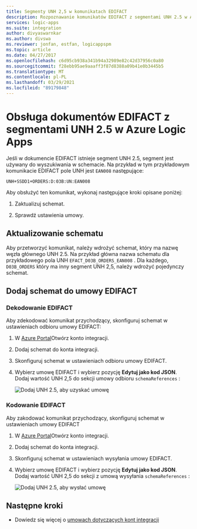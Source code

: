 ```yaml
---
title: Segmenty UNH 2,5 w komunikatach EDIFACT
description: Rozpoznawanie komunikatów EDIFACT z segmentami UNH 2.5 w Azure Logic Apps z Pakiet integracyjny dla przedsiębiorstw
services: logic-apps
ms.suite: integration
author: divyaswarnkar
ms.author: divswa
ms.reviewer: jonfan, estfan, logicappspm
ms.topic: article
ms.date: 04/27/2017
ms.openlocfilehash: c6d95cb938a341b94a32989e82c42d37956c0a80
ms.sourcegitcommit: f28ebb95ae9aaaff3f87d8388a09b41e0b3445b5
ms.translationtype: MT
ms.contentlocale: pl-PL
ms.lasthandoff: 03/29/2021
ms.locfileid: "89179848"
---
```

# <a name="handle-edifact-documents-with-unh25-segments-in-azure-logic-apps"></a>Obsługa dokumentów EDIFACT z segmentami UNH 2.5 w Azure Logic Apps

Jeśli w dokumencie EDIFACT istnieje segment UNH 2.5, segment jest używany do wyszukiwania w schemacie. Na przykład w tym przykładowym komunikacie EDIFACT pole UNH jest `EAN008` następujące:

`UNH+SSDD1+ORDERS:D:03B:UN:EAN008`

Aby obsłużyć ten komunikat, wykonaj następujące kroki opisane poniżej:

1. Zaktualizuj schemat.

1. Sprawdź ustawienia umowy.

## <a name="update-the-schema"></a>Aktualizowanie schematu

Aby przetworzyć komunikat, należy wdrożyć schemat, który ma nazwę węzła głównego UNH 2.5. Na przykład główna nazwa schematu dla przykładowego pola UNH `EFACT_D03B_ORDERS_EAN008` . Dla każdego, `D03B_ORDERS` który ma inny segment UNH 2,5, należy wdrożyć pojedynczy schemat.

## <a name="add-schema-to-edifact-agreement"></a>Dodaj schemat do umowy EDIFACT

### <a name="edifact-decode"></a>Dekodowanie EDIFACT

Aby zdekodować komunikat przychodzący, skonfiguruj schemat w ustawieniach odbioru umowy EDIFACT:

1. W [Azure Portal](https://portal.azure.com)Otwórz konto integracji.

1. Dodaj schemat do konta integracji.

1. Skonfiguruj schemat w ustawieniach odbioru umowy EDIFACT.

1. Wybierz umowę EDIFACT i wybierz pozycję **Edytuj jako kod JSON**. Dodaj wartość UNH 2,5 do sekcji umowy odbioru `schemaReferences` :

   ![Dodaj UNH 2.5, aby uzyskać umowę](./media/logic-apps-enterprise-integration-edifact_inputfile_unh2.5/image1.png)

### <a name="edifact-encode"></a>Kodowanie EDIFACT

Aby zakodować komunikat przychodzący, skonfiguruj schemat w ustawieniach umowy EDIFACT

1. W [Azure Portal](https://portal.azure.com)Otwórz konto integracji.

1. Dodaj schemat do konta integracji.

1. Skonfiguruj schemat w ustawieniach wysyłania umowy EDIFACT.

1. Wybierz umowę EDIFACT i wybierz pozycję **Edytuj jako kod JSON**. Dodaj wartość UNH 2,5 do sekcji z umową wysyłania `schemaReferences` :

   ![Dodaj UNH 2.5, aby wysłać umowę](./media/logic-apps-enterprise-integration-edifact_inputfile_unh2.5/image2.png)

## <a name="next-steps"></a>Następne kroki

* Dowiedz się więcej o [umowach dotyczących kont integracji](../logic-apps/logic-apps-enterprise-integration-agreements.md)
